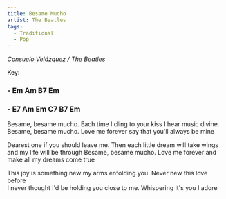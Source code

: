 ```yaml
---
title: Besame Mucho
artist: The Beatles
tags: 
  - Traditional
  - Pop
---
```


*Consuelo Velázquez / The Beatles*

Key: 
### - Em Am B7 Em
### - E7 Am Em C7 B7 Em

Besame, besame mucho. Each time I cling to your kiss I hear music divine.
Besame, besame mucho. Love me forever say that you'll always be mine   

Dearest one if you should leave me. Then each little dream will take wings and my life will be through
Besame, besame mucho. Love me forever and make all my dreams come true   

This joy is something new my arms enfolding you. Never new this love before     
I never thought i'd be holding you close to me. Whispering it's you I adore   
